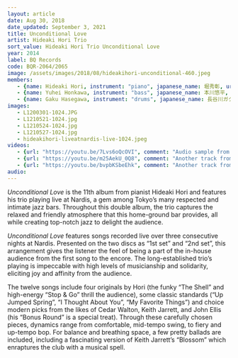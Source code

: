 ```yaml
---
layout: article
date: Aug 30, 2018
date_updated: September 3, 2021
title: Unconditional Love
artist: Hideaki Hori Trio
sort_value: Hideaki Hori Trio Unconditional Love
year: 2014
label: BQ Records
code: BQR-2064/2065
image: /assets/images/2018/08/hideakihori-unconditional-460.jpeg
members:
   - {name: Hideaki Hori, instrument: "piano", japanese_name: 堀秀彰, url: "https://www.hideakihori.com/"}
   - {name: Yuhei Honkawa, instrument: "bass", japanese_name: 本川悠平, url: "http://yuhei-ponkawajazz.cocolog-nifty.com/"}
   - {name: Gaku Hasegawa, instrument: "drums", japanese_name: 長谷川ガク, url: "http://www.gakudrum.com/"}
images:
   - L1200301-1024.JPG
   - L1210521-1024.jpg
   - L1210524-1024.jpg
   - L1210527-1024.jpg
   - hideakihori-liveatnardis-live-1024.jpeg
videos: 
   - {url: "https://youtu.be/7Lvs6oQcOVI", comment: "Audio sample from the classic jazz standard “Our Love Is Here To Stay”, the third track on this album"}
   - {url: "https://youtu.be/m25AekU_0Q8", comment: "Another track from this album, John Ellis’s “Bonus Round”"}
   - {url: "https://youtu.be/bvpbKSbeEhk", comment: "Another track from this album, the jazz standard “Up Jumped Spring”"}
audio:
---
```

*Unconditional Love* is the 11th album from pianist Hideaki Hori and features his trio playing live at Nardis, a gem among Tokyo’s many respected and intimate jazz bars. Throughout this double album, the trio captures the relaxed and friendly atmosphere that this home-ground bar provides, all while creating top-notch jazz to delight the audience.

*Unconditional Love* features songs recorded live over three consecutive nights at Nardis. Presented on the two discs as “1st set” and “2nd set”, this arrangement gives the listener the feel of being a part of the in-house audience from the first song to the encore. The long-established trio’s playing is impeccable with high levels of musicianship and solidarity, eliciting joy and affinity from the audience.

The twelve songs include four originals by Hori (the funky “The Shell” and high-energy “Stop & Go” thrill the audience), some classic standards (“Up Jumped Spring”, “I Thought About You”, “My Favorite Things”) and choice modern picks from the likes of Cedar Walton, Keith Jarrett, and John Ellis (his “Bonus Round” is a special treat). Through these carefully chosen pieces, dynamics range from comfortable, mid-tempo swing, to fiery and up-tempo bop. For balance and breathing space, a few pretty ballads are included, including a fascinating version of Keith Jarrett’s “Blossom” which enraptures the club with a musical spell.



